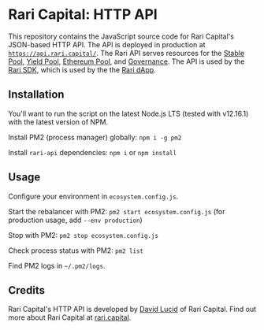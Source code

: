 # Rari Capital: HTTP API

This repository contains the JavaScript source code for Rari Capital's JSON-based HTTP API. The API is deployed in production at [`https://api.rari.capital/`](https://api.rari.capital/). The Rari API serves resources for the [Stable Pool](https://github.com/Rari-Capital/rari-stable-pool-contracts/), [Yield Pool](https://github.com/Rari-Capital/rari-yield-pool-contracts/), [Ethereum Pool](https://github.com/Rari-Capital/rari-ethereum-pool-contracts/), and [Governance](https://github.com/Rari-Capital/rari-governance-contracts/). The API is used by the [Rari SDK](https://github.com/Rari-Capital/rari-dApp/tree/master/src/rari-sdk), which is used by the the [Rari dApp](https://github.com/Rari-Capital/rari-dApp).

## Installation

You'll want to run the script on the latest Node.js LTS (tested with v12.16.1) with the latest version of NPM.

Install PM2 (process manager) globally: `npm i -g pm2`

Install `rari-api` dependencies: `npm i` or `npm install`

## Usage

Configure your environment in `ecosystem.config.js`.

Start the rebalancer with PM2: `pm2 start ecosystem.config.js` (for production usage, add `--env production`)

Stop with PM2: `pm2 stop ecosystem.config.js`

Check process status with PM2: `pm2 list`

Find PM2 logs in `~/.pm2/logs`.

## Credits

Rari Capital's HTTP API is developed by [David Lucid](https://github.com/davidlucid) of Rari Capital. Find out more about Rari Capital at [rari.capital](https://rari.capital).

